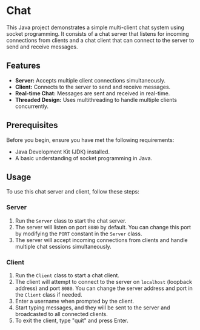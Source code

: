 # Chat 

This Java project demonstrates a simple multi-client chat system using socket programming. It consists of a chat server that listens for incoming connections from clients and a chat client that can connect to the server to send and receive messages.

## Features

- **Server:** Accepts multiple client connections simultaneously.
- **Client:** Connects to the server to send and receive messages.
- **Real-time Chat:** Messages are sent and received in real-time.
- **Threaded Design:** Uses multithreading to handle multiple clients concurrently.

## Prerequisites

Before you begin, ensure you have met the following requirements:

- Java Development Kit (JDK) installed.
- A basic understanding of socket programming in Java.

## Usage

To use this chat server and client, follow these steps:

### Server

1. Run the `Server` class to start the chat server.
2. The server will listen on port `8080` by default. You can change this port by modifying the `PORT` constant in the `Server` class.
3. The server will accept incoming connections from clients and handle multiple chat sessions simultaneously.

### Client

1. Run the `Client` class to start a chat client.
2. The client will attempt to connect to the server on `localhost` (loopback address) and port `8080`. You can change the server address and port in the `Client` class if needed.
3. Enter a username when prompted by the client.
4. Start typing messages, and they will be sent to the server and broadcasted to all connected clients.
5. To exit the client, type "quit" and press Enter.

